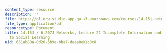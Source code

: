 ```yaml
---
content_type: resource
description: ''
file: https://ol-ocw-studio-app-qa.s3.amazonaws.com/courses/14-15j-networks-spring-2018/661ab88a0d205b9ebba7deaa0eb1c0c8_MIT14_15JS18_lec22.pdf
file_type: application/pdf
resourcetype: Document
title: 14.15J / 6.207J Networks, Lecture 22 Incomplete Information and Introduction
  to Social Learning
uid: 661ab88a-0d20-5b9e-bba7-deaa0eb1c0c8
---
```

